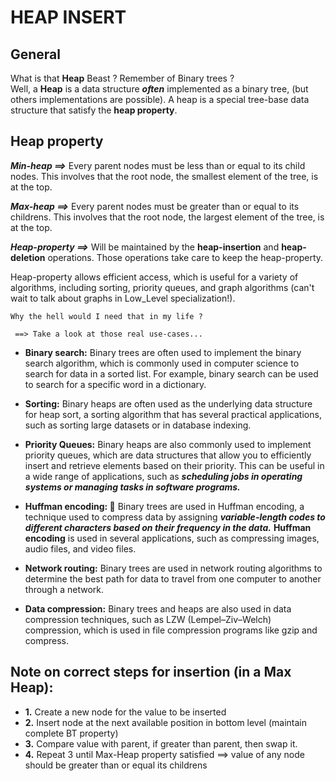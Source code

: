 # **HEAP INSERT**

## **General** <br>

What is that **Heap** Beast ? Remember of Binary trees ? <br>
Well, a **Heap** is a data structure ***often*** implemented as a binary tree, (but others implementations are possible).
A heap is a special tree-base data structure that satisfy the **heap property**.<br>

## **Heap property** <br>

***Min-heap ==>*** Every parent nodes must be less than or equal to its child nodes. This involves that the root node, the smallest element of the tree, is at the top.

***Max-heap ==>*** Every parent nodes must be greater than or equal to its childrens. This involves that the root node, the largest element of the tree, is at the top.

***Heap-property ==>*** Will be maintained by the **heap-insertion** and **heap-deletion** operations. Those operations take care to keep the heap-property.

Heap-property allows efficient access, which is useful for a variety of algorithms, including sorting, priority queues, and graph algorithms (can't wait to talk about graphs in Low_Level specialization!).

	Why the hell would I need that in my life ? 

	 ==> Take a look at those real use-cases...

- **Binary search:** Binary trees are often used to implement the binary search algorithm, which is commonly used in computer science to search for data in a sorted list. For example, binary search can be used to search for a specific word in a dictionary.

- **Sorting:** Binary heaps are often used as the underlying data structure for heap sort, a sorting algorithm that has several practical applications, such as sorting large datasets or in database indexing.

- **Priority Queues:** Binary heaps are also commonly used to implement priority queues, which are data structures that allow you to efficiently insert and retrieve elements based on their priority. This can be useful in a wide range of applications, such as ***scheduling jobs in operating systems or managing tasks in software programs.***

- **Huffman encoding: :horse:** Binary trees are used in Huffman encoding, a technique used to compress data by assigning ***variable-length codes to different characters based on their frequency in the data.*** **Huffman encoding** is used in several applications, such as compressing images, audio files, and video files.

- **Network routing:** Binary trees are used in network routing algorithms to determine the best path for data to travel from one computer to another through a network.

- **Data compression:** Binary trees and heaps are also used in data compression techniques, such as LZW (Lempel–Ziv–Welch) compression, which is used in file compression programs like gzip and compress.

## **Note on correct steps for insertion (in a Max Heap):** <br> 
 - **1.** Create a new node for the value to be inserted
 - **2.** Insert node at the next available position in bottom level (maintain complete BT property)
 - **3.** Compare value with parent, if greater than parent, then swap it.
 - **4.** Repeat 3 until Max-Heap property satisfied
  ==> value of any node should be greater than or equal its childrens
